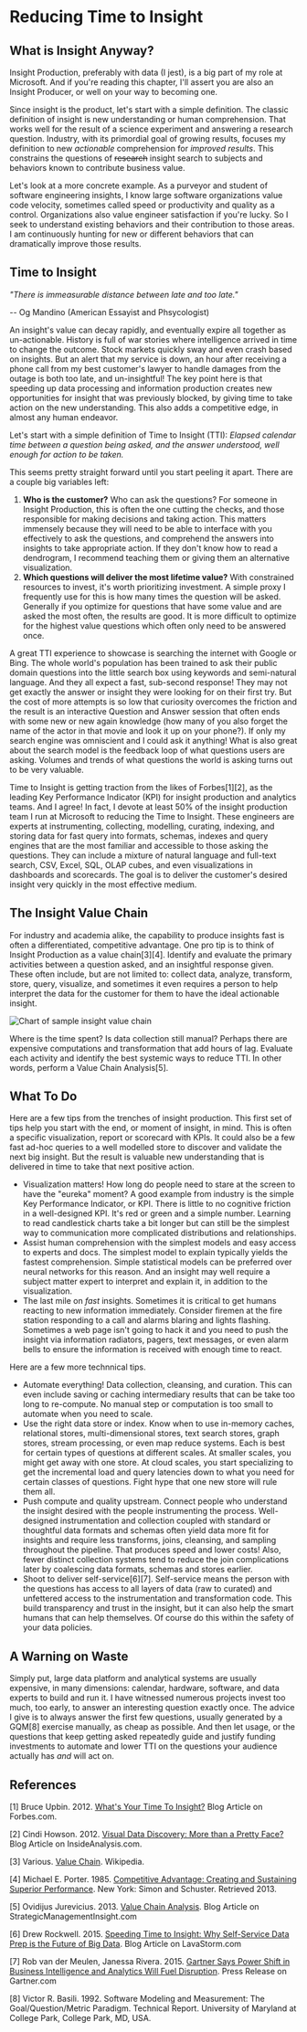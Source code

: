 # Reducing Time to Insight

## What is Insight Anyway?

Insight Production, preferably with data (I jest), is a big part of my role at Microsoft.  And if you're reading this chapter, I'll assert you are also an Insight Producer, or well on your way to becoming one.

Since insight is the product, let's start with a simple definition.  The classic definition of insight is new understanding or human comprehension.  That works well for the result of a science experiment and answering a research question.  Industry, with its primordial goal of growing results, focuses my definition to new _actionable_ comprehension for _improved results_. This constrains the questions of ~~research~~ insight search to subjects and behaviors known to contribute business value.

Let's look at a more concrete example.  As a purveyor and student of software engineering insights, I know large software organizations value code velocity, sometimes called speed or productivity and quality as a control. Organizations also value engineer satisfaction if you're lucky.  So I seek to understand existing behaviors and their contribution to those areas.  I am continuously hunting for new or different behaviors that can dramatically improve those results.

## Time to Insight

_"There is immeasurable distance between late and too late."_

-- Og Mandino (American Essayist and Phsycologist)

An insight's value can decay rapidly, and eventually expire all together as un-actionable. History is full of war stories where intelligence arrived in time to change the outcome.  Stock markets quickly sway and even crash based on insights.  But an alert that my service is down, an hour after receiving a phone call from my best customer's lawyer to handle damages from the outage is both too late, and un-insightful! The key point here is that speeding up data processing and information production creates new opportunities for insight that was previously blocked, by giving time to take action on the new understanding. This also adds a competitive edge, in almost any human endeavor.

Let's start with a simple definition of Time to Insight (TTI): _Elapsed calendar time between a question being asked, and the answer understood, well enough for action to be taken._

This seems pretty straight forward until you start peeling it apart.  There are a couple big variables left:

1. **Who is the customer?** Who can ask the questions? For someone in Insight Production, this is often the one cutting the checks, and those responsible for making decisions and taking action. This matters immensely because they will need to be able to interface with you effectively to ask the questions, and comprehend the answers into insights to take appropriate action. If they don't know how to read a dendrogram, I recommend teaching them or giving them an alternative visualization.
2. **Which questions will deliver the most lifetime value?** With constrained resources to invest, it's worth prioritizing investment. A simple proxy I frequently use for this is how many times the question will be asked. Generally if you optimize for questions that have some value and are asked the most often, the results are good. It is more difficult to optimize for the highest value questions which often only need to be answered once.

A great TTI experience to showcase is searching the internet with Google or Bing. The whole world's population has been trained to ask their public domain questions into the little search box using keywords and semi-natural language.  And they all expect a fast, sub-second response!  They may not get exactly the answer or insight they were looking for on their first try.  But the cost of more attempts is so low that curiosity overcomes the friction and the result is an interactive Question and Answer session that often ends with some new or new again knowledge (how many of you also forget the name of the actor in that movie and look it up on your phone?).  If only my search engine was omniscient and I could ask it anything!  What is also great about the search model is the feedback loop of what questions users are asking.  Volumes and trends of what questions the world is asking turns out to be very valuable.

Time to Insight is getting traction from the likes of Forbes[1][2], as the leading Key Performance Indicator (KPI) for insight production and analytics teams.  And I agree!  In fact, I devote at least 50% of the insight production team I run at Microsoft to reducing the Time to Insight.  These engineers are experts at instrumenting, collecting, modelling, curating, indexing, and storing data for fast query into formats, schemas, indexes and query engines that are the most familiar and accessible to those asking the questions.  They can include a mixture of natural language and full-text search, CSV, Excel, SQL, OLAP cubes, and even visualizations in dashboards and scorecards.  The goal is to deliver the customer's desired insight very quickly in the most effective medium.

## The Insight Value Chain

For industry and academia alike, the capability to produce insights fast is often a differentiated, competitive advantage.  One pro tip is to think of Insight Production as a value chain[3][4].  Identify and evaluate the primary activities between a question asked, and an insightful response given.  These often include, but are not limited to: collect data, analyze, transform, store, query, visualize, and sometimes it even requires a person to help interpret the data for the customer for them to have the ideal actionable insight.

![Chart of sample insight value chain](InsightValueChain.PNG "Chart sample insight value chain")

Where is the time spent? Is data collection still manual?  Perhaps there are expensive computations and transformation that add hours of lag.  Evaluate each activity and identify the best systemic ways to reduce TTI. In other words, perform a Value Chain Analysis[5].

## What To Do

Here are a few tips from the trenches of insight production. This first set of tips help you start with the end, or moment of insight, in mind. This is often a specific visualization, report or scorecard with KPIs. It could also be a few fast ad-hoc queries to a well modelled store to discover and validate the next big insight. But the result is valuable new understanding that is delivered in time to take that next positive action.

- Visualization matters! How long do people need to stare at the screen to have the "eureka" moment? A good example from industry is the simple Key Performance Indicator, or KPI. There is little to no cognitive friction in a well-designed KPI. It's red or green and a simple number. Learning to read candlestick charts take a bit longer but can still be the simplest way to communication more complicated distributions and relationships.
- Assist human comprehension with the simplest models and easy access to experts and docs. The simplest model to explain typically yields the fastest comprehension. Simple statistical models can be preferred over neural networks for this reason.  And an insight may well require a subject matter expert to interpret and explain it, in addition to the visualization.
- The last mile on _fast_ insights. Sometimes it is critical to get humans reacting to new information immediately. Consider firemen at the fire station responding to a call and alarms blaring and lights flashing. Sometimes a web page isn't going to hack it and you need to push the insight via information radiators, pagers, text messages, or even alarm bells to ensure the information is received with enough time to react.

Here are a few more technnical tips.

- Automate everything! Data collection, cleansing, and curation. This can even include saving or caching intermediary results that can be take too long to re-compute. No manual step or computation is too small to automate when you need to scale.
- Use the right data store or index. Know when to use in-memory caches, relational stores, multi-dimensional stores, text search stores, graph stores, stream processing, or even map reduce systems. Each is best for certain types of questions at different scales. At smaller scales, you might get away with one store. At cloud scales, you start specializing to get the incremental load and query latencies down to what you need for certain classes of questions. Fight hype that one new store will rule them all.
- Push compute and quality upstream. Connect people who understand the insight desired with the people instrumenting the process. Well-designed instrumentation and collection coupled with standard or thoughtful data formats and schemas often yield data more fit for insights and require less transforms, joins, cleansing, and sampling throughout the pipeline. That produces speed and lower costs! Also, fewer distinct collection systems tend to reduce the join complications later by coalescing data formats, schemas and stores earlier.
- Shoot to deliver self-service[6][7]. Self-service means the person with the questions has access to all layers of data (raw to curated) and unfettered access to the instrumentation and transformation code. This build transparency and trust in the insight, but it can also help the smart humans that can help themselves. Of course do this within the safety of your data policies.

## A Warning on Waste

Simply put, large data platform and analytical systems are usually expensive, in many dimensions: calendar, hardware, software, and data experts to build and run it.  I have witnessed numerous projects invest too much, too early, to answer an interesting question exactly once. The advice I give is to always answer the first few questions, usually generated by a GQM[8] exercise manually, as cheap as possible.  And then let usage, or the questions that keep getting asked repeatedly guide and justify funding investments to automate and lower TTI on the questions your audience actually has _and_ will act on.

## References

[1] Bruce Upbin. 2012. [What's Your Time To Insight?](http://www.forbes.com/sites/ciocentral/2012/08/10/whats-your-time-to-insight/) Blog Article on Forbes.com.

[2] Cindi Howson. 2012. [Visual Data Discovery: More than a Pretty Face?](http://insideanalysis.com/2012/08/visual-data-discovery/) Blog Article on InsideAnalysis.com.

[3] Various. [Value Chain](https://en.wikipedia.org/wiki/Value_chain). Wikipedia.

[4] Michael E. Porter. 1985. [Competitive Advantage: Creating and Sustaining Superior Performance](http://books.google.ca/books?hl=en&lr=&id=H9ReAijCK8cC&oi=fnd&pg=PR15&dq=competitive+Advantage:+Creating+and+Sustaining+Superior+Performance&ots=p78IUD5U3M&sig=EAV1QwH8f2wE82j8gTsobcfBjDM#v=onepage&q=competitive%20Advantage%3A%20Creating%20and%20Sustaining%20Superior%20Performance&f=false). New York: Simon and Schuster. Retrieved 2013.

[5] Ovidijus Jurevicius. 2013. [Value Chain Analysis](http://www.strategicmanagementinsight.com/tools/value-chain-analysis.html). Blog Article on StrategicManagementInsight.com

[6] Drew Rockwell. 2015. [Speeding Time to Insight: Why Self-Service Data Prep is the Future of Big Data](http://www.lavastorm.com/blog/post/speeding-time-to-insight-why-self-service-data-prep-is-the-future-of-big-data/). Blog Article on LavaStorm.com

[7] Rob van der Meulen, Janessa Rivera. 2015. [Gartner Says Power Shift in Business Intelligence and Analytics Will Fuel Disruption](http://www.gartner.com/newsroom/id/2970917). Press Release on Gartner.com

[8] Victor R. Basili. 1992. Software Modeling and Measurement: The Goal/Question/Metric Paradigm. Technical Report. University of Maryland at College Park, College Park, MD, USA.
